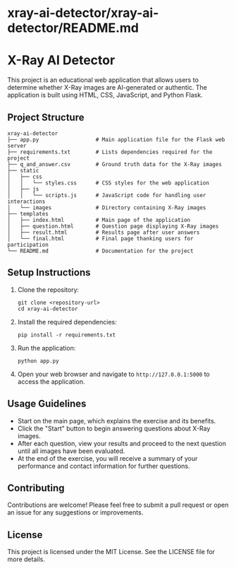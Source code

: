 # xray-ai-detector/xray-ai-detector/README.md

# X-Ray AI Detector

This project is an educational web application that allows users to determine whether X-Ray images are AI-generated or authentic. The application is built using HTML, CSS, JavaScript, and Python Flask.

## Project Structure

```
xray-ai-detector
├── app.py                  # Main application file for the Flask web server
├── requirements.txt        # Lists dependencies required for the project
├── q_and_answer.csv        # Ground truth data for the X-Ray images
├── static
│   ├── css
│   │   └── styles.css      # CSS styles for the web application
│   ├── js
│   │   └── scripts.js      # JavaScript code for handling user interactions
│   └── images              # Directory containing X-Ray images
├── templates
│   ├── index.html          # Main page of the application
│   ├── question.html       # Question page displaying X-Ray images
│   ├── result.html         # Results page after user answers
│   └── final.html          # Final page thanking users for participation
└── README.md               # Documentation for the project
```

## Setup Instructions

1. Clone the repository:
   ```
   git clone <repository-url>
   cd xray-ai-detector
   ```

2. Install the required dependencies:
   ```
   pip install -r requirements.txt
   ```

3. Run the application:
   ```
   python app.py
   ```

4. Open your web browser and navigate to `http://127.0.0.1:5000` to access the application.

## Usage Guidelines

- Start on the main page, which explains the exercise and its benefits.
- Click the "Start" button to begin answering questions about X-Ray images.
- After each question, view your results and proceed to the next question until all images have been evaluated.
- At the end of the exercise, you will receive a summary of your performance and contact information for further questions.

## Contributing

Contributions are welcome! Please feel free to submit a pull request or open an issue for any suggestions or improvements.

## License

This project is licensed under the MIT License. See the LICENSE file for more details.